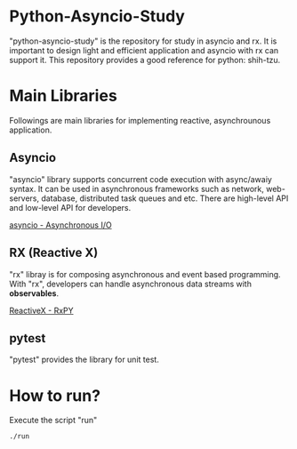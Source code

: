 # Python-Asyncio-Study

"python-asyncio-study" is the repository for study in asyncio and rx.
It is important to design light and efficient application and asyncio with rx can support it.
This repository provides a good reference for python: shih-tzu.


# Main Libraries

Followings are main libraries for implementing reactive, asynchrounous application.

## Asyncio

"asyncio" library supports concurrent code execution with async/awaiy syntax.
It can be used in asynchronous frameworks such as network, web-servers, database, distributed task queues and etc.
There are high-level API and low-level API for developers.

[asyncio - Asynchronous I/O](https://docs.python.org/3/library/asyncio.html)

## RX (Reactive X)

"rx" libray is for composing asynchronous and event based programming.
With "rx", developers can handle asynchronous data streams with __observables__.

[ReactiveX - RxPY](https://github.com/ReactiveX/RxPY)

## pytest

"pytest" provides the library for unit test.


# How to run?

Execute the script "run"

```
./run
```

